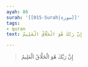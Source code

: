 ```yaml
---
ayah: 86
surah: '[[015-Surah|سورة]]'
tags:
- quran
text: إِنَّ رَبَّكَ هُوَ الْخَلَّاقُ الْعَلِيمُ

---
```

> إِنَّ رَبَّكَ هُوَ الْخَلَّاقُ الْعَلِيمُ
